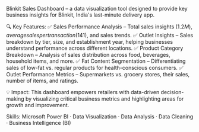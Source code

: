Blinkit Sales Dashboard – a data visualization tool designed to provide key business insights for Blinkit, India's last-minute delivery app.

🔍 Key Features:
✅ Sales Performance Analysis – Total sales insights ($1.2M), average sales per transaction ($141), and sales trends.
✅ Outlet Insights – Sales breakdown by tier, size, and establishment year, helping businesses understand performance across different locations.
✅ Product Category Breakdown – Analysis of sales distribution across food, beverages, household items, and more.
✅ Fat Content Segmentation – Differentiating sales of low-fat vs. regular products for health-conscious consumers.
✅ Outlet Performance Metrics – Supermarkets vs. grocery stores, their sales, number of items, and ratings.

💡 Impact:
This dashboard empowers retailers with data-driven decision-making by visualizing critical business metrics and highlighting areas for growth and improvement.

Skills: Microsoft Power BI · Data Visualization · Data Analysis · Data Cleaning · Business Intelligence (BI)
